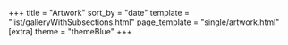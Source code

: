 +++
title = "Artwork"
sort_by = "date"
template = "list/galleryWithSubsections.html"
page_template = "single/artwork.html"
[extra]
theme = "themeBlue"
+++

